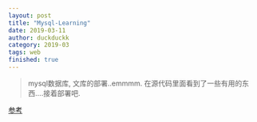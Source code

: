 ```yaml
---
layout: post
title: "Mysql-Learning"
date: 2019-03-11
author: duckduckk
category: 2019-03
tags: web
finished: true
---
```



> mysql数据库, 文库的部署..emmmm. 在源代码里面看到了一些有用的东西....接着部署吧.

[参考](http://www.cnblogs.com/ymy124/archive/2012/05/23/2514196.html)
